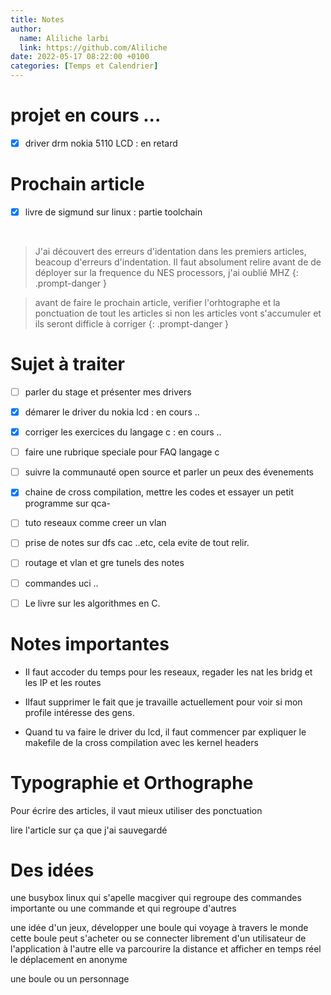 ```yaml
---
title: Notes 
author:
  name: Aliliche larbi
  link: https://github.com/Aliliche
date: 2022-05-17 08:22:00 +0100
categories: [Temps et Calendrier]
---
```


# projet en cours ... 
- [x] driver drm nokia 5110 LCD : en retard




# Prochain article 

- [x] livre de sigmund sur linux : partie toolchain

<br>


> J'ai découvert des erreurs d'identation dans les premiers articles, beacoup d'erreurs d'indentation.
	Il faut absolument relire avant de  de déployer 
sur la frequence du NES processors, j'ai oublié MHZ
{: .prompt-danger }


> avant de faire le prochain article, verifier l'orhtographe et la ponctuation de tout les articles 
  si non les articles vont s'accumuler et ils seront difficle à corriger
{: .prompt-danger }










# Sujet à traiter

- [ ] parler du stage et présenter mes drivers
- [x] démarer le driver du nokia lcd : en cours ..
- [x] corriger les exercices du langage c : en cours ..
- [ ] faire une rubrique speciale pour FAQ langage c
- [ ] suivre la communauté open source et  parler un peux des évenements 
- [x] chaine de cross compilation, mettre les codes et essayer un petit programme sur qca-
- [ ] tuto reseaux comme creer un vlan 
- [ ] prise de notes sur dfs cac ..etc, cela evite de tout relir.
- [ ] routage et vlan et gre tunels des notes
- [ ] commandes uci ..
- [ ] Le livre sur les algorithmes en C.




# Notes importantes
- Il faut accoder du temps pour les reseaux, regader les nat les bridg et les IP et les routes 

- Ilfaut supprimer le fait que je travaille actuellement pour voir si mon profile intéresse des gens. 

- Quand tu va faire le driver  du lcd, il faut commencer par expliquer le makefile de la cross 
compilation avec les kernel headers 










# Typographie et Orthographe
Pour écrire des articles, il vaut mieux utiliser des ponctuation 

lire l'article sur ça  que j'ai sauvegardé 


# Des idées 

une busybox linux qui s'apelle macgiver qui regroupe des commandes importante ou une commande et qui regroupe d'autres 

une idée d'un jeux, développer une boule qui voyage à travers le monde 
cette boule peut s'acheter ou se connecter librement  d'un utilisateur de l'application à l'autre 
elle va parcourire la distance et afficher en temps réel le déplacement en anonyme 

une boule ou un personnage 

